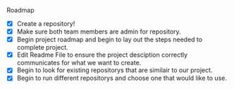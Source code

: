 Roadmap
- [x] Create a repository!
- [x] Make sure both team members are admin for repository.
- [x] Begin project roadmap and begin to lay out the steps needed to complete project.
- [x] Edit Readme File to ensure the project desciption correctly communicates for what we want to create.
- [x] Begin to look for existing repositorys that are similair to our project.
- [x] Begin to run different repositorys and choose one that would like to use.

